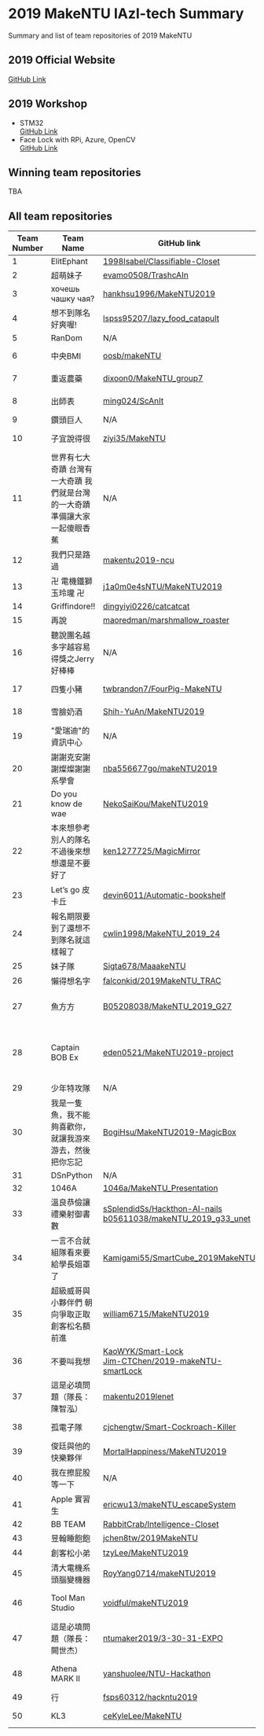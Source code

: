 # 2019 MakeNTU lAzI-tech Summary
Summary and list of team repositories of 2019 MakeNTU
<!--Description TBA-->

## 2019 Official Website
[GitHub Link](https://github.com/binomial14/2019_MakeNTU_website)

## 2019 Workshop
- STM32 \
[GitHub Link](https://github.com/ethanhuanginst/2019MakeNTUxST)
- Face Lock with RPi, Azure, OpenCV \
[GitHub Link](https://github.com/voidism/MakeNTU2019_workshop)

## Winning team repositories
TBA

## All team repositories
| Team Number | Team Name | GitHub link | Description |
| -------- | -------- | -------- | -------- |
| 1 | ElitEphant | [1998Isabel/Classifiable-Closet](https://github.com/1998Isabel/Classifiable-Closet) |
| 2 | 超萌妹子 | [evamo0508/TrashcAIn](https://github.com/evamo0508/TrashcAIn) |
| 3 | хочешь чашку чая? | [hankhsu1996/MakeNTU2019](https://github.com/hankhsu1996/MakeNTU2019) | Link deprecated |
| 4 | 想不到隊名好爽喔! | [lspss95207/lazy\_food\_catapult](https://github.com/lspss95207/lazy_food_catapult) |
| 5 | RanDom | N/A |
| 6 | 中央BMI | [oosb/makeNTU](https://github.com/oosb/makeNTU/blob/master/MakeNTU_06.ppt) | Link deprecated |
| 7 | 重返農藥 | [dixoon0/MakeNTU_group7](https://github.com/dixoon0/MakeNTU_group7) | Link deprecated |
| 8 | 出師表 | [ming024/ScAnIt](https://github.com/ming024/ScAnIt) | Supermarket System |
| 9 | 鑽頭巨人 | N/A |
| 10 | 子宜說得很 | [ziyi35/MakeNTU](https://github.com/ziyi35/MakeNTU) | Link deprecated |
| 11 | 世界有七大奇蹟 台灣有一大奇蹟 我們就是台灣的一大奇蹟 準備讓大家一起傻眼香蕉 | N/A |
| 12 | 我們只是路過 | [makentu2019-ncu](https://github.com/makentu2019-ncu) |
| 13 | 卍 電機鐵獅玉玲瓏 卍 | [j1a0m0e4sNTU/MakeNTU2019](https://github.com/j1a0m0e4sNTU/MakeNTU2019) | Smart Toilet Door System |
| 14 | Griffindore!! | [dingyiyi0226/catcatcat](https://github.com/dingyiyi0226/catcatcat) | IoT cat feeder |
| 15 | 再說 | [maoredman/marshmallow_roaster](https://github.com/maoredman/marshmallow_roaster) |
| 16 | 聽說團名越多字越容易得獎之Jerry好棒棒 | N/A |
| 17 | 四隻小豬 | [twbrandon7/FourPig-MakeNTU](https://github.com/twbrandon7/FourPig-MakeNTU) | Link deprecated |
| 18 | 雪臉奶酒 | [Shih-YuAn/MakeNTU2019](https://github.com/Shih-YuAn/MakeNTU2019) | Link deprecated |
| 19 | "愛瑞迪"的資訊中心 | N/A |
| 20 | 謝謝克安謝謝燦燦謝謝系學會 | [nba556677go/makeNTU2019](https://github.com/nba556677go/makeNTU2019) | Self-Service Banking |
| 21 | Do you know de wae | [NekoSaiKou/MakeNTU2019](https://github.com/NekoSaiKou/MakeNTU2019) | Voice Control Trash Can |
| 22 | 本來想參考別人的隊名 不過後來想想還是不要好了 | [ken1277725/MagicMirror](https://github.com/ken1277725/MagicMirror) |
| 23 | Let’s go 皮卡丘 | [devin6011/Automatic-bookshelf](https://github.com/devin6011/Automatic-bookshelf) |
| 24 | 報名期限要到了還想不到隊名就這樣報了 | [cwlin1998/MakeNTU\_2019\_24](https://github.com/cwlin1998/MakeNTU_2019_24) | WaterBottle |
| 25 | 妹子隊 | [Sigta678/MaaakeNTU](https://github.com/Sigta678/MaaakeNTU) |
| 26 | 懶得想名字 | [falconkid/2019MakeNTU_TRAC](https://github.com/falconkid/2019MakeNTU_TRAC) |
| 27 | 魚方方 | [B05208038/MakeNTU\_2019\_G27](https://github.com/B05208038/MakeNTU_2019_G27) | Lazy Phone Stand 懶人手機架 |
| 28 | Captain BOB Ex | [eden0521/MakeNTU2019-project](https://github.com/eden0521/MakeNTU2019-project) | Beverage Machine with Smart Voice Control 聰明聲控飲料機
| 29 | 少年特攻隊 | N/A |
| 30 | 我是一隻魚，我不能夠喜歡你，就讓我游來游去，然後把你忘記 | [BogiHsu/MakeNTU2019-MagicBox](https://github.com/BogiHsu/MakeNTU2019-MagicBox) | Image to Speech |
| 31 | DSnPython | N/A |
| 32 | 1046A | [1046a/MakeNTU_Presentation](https://github.com/1046a/MakeNTU_Presentation) | Smart Fan |
| 33 | 溫良恭儉讓禮樂射御書數 | [sSplendidSs/Hackthon-AI-nails](https://github.com/sSplendidSs/Hackthon-AI-nails)<br>[b05611038/makeNTU_2019_g33_unet](https://github.com/b05611038/makeNTU_2019_g33_unet) |
| 34 | 一言不合就組隊看來要給學長姐罩了 | [Kamigami55/SmartCube_2019MakeNTU](https://github.com/Kamigami55/SmartCube_2019MakeNTU) | Modular lifestyle |
| 35 | 超級威哥與小夥伴們 朝向爭取正取創客松名額前進 | [william6715/MakeNTU2019](https://github.com/william6715/MakeNTU2019.git) | BoxFlow 支付機器人 |
| 36 | 不要叫我想 | [KaoWYK/Smart-Lock](https://github.com/KaoWYK/Smart-Lock)<br>[Jim-CTChen/2019-makeNTU-smartLock]() | Smart Bicycle Lock |
| 37 | 這是必填問題（隊長：陳智泓） | [makentu2019lenet](https://github.com/makentu2019lenet) | ABBCC-ConceptBot 掃拖地機器人 |
| 38 | 孤電子隊 | [cjchengtw/Smart-Cockroach-Killer](https://github.com/cjchengtw/Smart-Cockroach-Killer.git) | Link deprecated |
| 39 | 俊廷與他的快樂夥伴 | [MortalHappiness/MakeNTU2019](http://github.com/MortalHappiness/MakeNTU2019) | Link deprecated |
| 40 | 我在擦屁股等一下 | N/A |
| 41 | Apple 實習生 | [ericwu13/makeNTU_escapeSystem](https://github.com/ericwu13/makeNTU_escapeSystem) |
| 42 | BB TEAM | [RabbitCrab/Intelligence-Closet](https://github.com/RabbitCrab/Intelligence-Closet) |
| 43 | 昱翰睡飽飽 | [jchen8tw/2019MakeNTU](https://github.com/jchen8tw/2019MakeNTU.git) | E-Luggage |
| 44 | 創客松小弟 | [tzyLee/MakeNTU2019](https://github.com/tzyLee/MakeNTU2019.git) | Lazy rEEd |
| 45 | 清大電機系頭腦變機器 | [RoyYang0714/makeNTU2019](https://github.com/RoyYang0714/makeNTU2019) | Smart Ring |
| 46 | Tool Man Studio | [voidful/makeNTU2019](https://github.com/voidful/makeNTU2019) | Lazy board / Link deprecated |
| 47 | 這是必填問題（隊長：闕世杰） | [ntumaker2019/3-30-31-EXPO](https://github.com/ntumaker2019/3-30-31-EXPO) |
| 48 | Athena MARK II | [yanshuolee/NTU-Hackathon](https://github.com/yanshuolee/NTU-Hackathon) | Intelligent Shelf Recommender |
| 49 | 行 | [fsps60312/hackntu2019](https://github.com/fsps60312/hackntu2019) |
| 50 | KL3 | [ceKyleLee/MakeNTU](https://github.com/ceKyleLee/MakeNTU.git) | Link deprecated |
